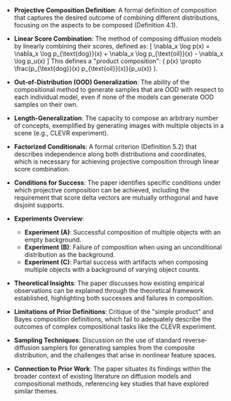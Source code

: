 - **Projective Composition Definition**: A formal definition of composition that captures the desired outcome of combining different distributions, focusing on the aspects to be composed (Definition 4.1).

- **Linear Score Combination**: The method of composing diffusion models by linearly combining their scores, defined as:
  \[
  \nabla_x \log p(x) = \nabla_x \log p_{\text{dog}}(x) + \nabla_x \log p_{\text{oil}}(x) - \nabla_x \log p_u(x)
  \]
  This defines a "product composition": \( p(x) \propto \frac{p_{\text{dog}}(x) p_{\text{oil}}(x)}{p_u(x)} \).

- **Out-of-Distribution (OOD) Generalization**: The ability of the compositional method to generate samples that are OOD with respect to each individual model, even if none of the models can generate OOD samples on their own.

- **Length-Generalization**: The capacity to compose an arbitrary number of concepts, exemplified by generating images with multiple objects in a scene (e.g., CLEVR experiment).

- **Factorized Conditionals**: A formal criterion (Definition 5.2) that describes independence along both distributions and coordinates, which is necessary for achieving projective composition through linear score combination.

- **Conditions for Success**: The paper identifies specific conditions under which projective composition can be achieved, including the requirement that score delta vectors are mutually orthogonal and have disjoint supports.

- **Experiments Overview**:
  - **Experiment (A)**: Successful composition of multiple objects with an empty background.
  - **Experiment (B)**: Failure of composition when using an unconditional distribution as the background.
  - **Experiment (C)**: Partial success with artifacts when composing multiple objects with a background of varying object counts.

- **Theoretical Insights**: The paper discusses how existing empirical observations can be explained through the theoretical framework established, highlighting both successes and failures in composition.

- **Limitations of Prior Definitions**: Critique of the "simple product" and Bayes composition definitions, which fail to adequately describe the outcomes of complex compositional tasks like the CLEVR experiment.

- **Sampling Techniques**: Discussion on the use of standard reverse-diffusion samplers for generating samples from the composite distribution, and the challenges that arise in nonlinear feature spaces.

- **Connection to Prior Work**: The paper situates its findings within the broader context of existing literature on diffusion models and compositional methods, referencing key studies that have explored similar themes.